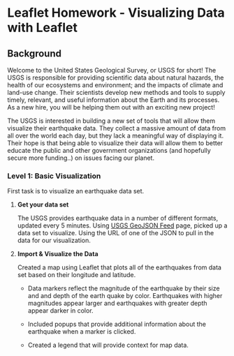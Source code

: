 # Leaflet Homework - Visualizing Data with Leaflet

## Background

Welcome to the United States Geological Survey, or USGS for short! The USGS is responsible for providing scientific data about natural hazards, the health of our ecosystems and environment; and the impacts of climate and land-use change. Their scientists develop new methods and tools to supply timely, relevant, and useful information about the Earth and its processes. As a new hire, you will be helping them out with an exciting new project!

The USGS is interested in building a new set of tools that will allow them visualize their earthquake data. They collect a massive amount of data from all over the world each day, but they lack a meaningful way of displaying it. Their hope is that being able to visualize their data will allow them to better educate the public and other government organizations (and hopefully secure more funding..) on issues facing our planet.

### Level 1: Basic Visualization

First task is to visualize an earthquake data set.

1. **Get your data set**
 
   The USGS provides earthquake data in a number of different formats, updated every 5 minutes. Using [USGS GeoJSON Feed](http://earthquake.usgs.gov/earthquakes/feed/v1.0/geojson.php) page, picked up a data set to visualize. Using the URL of one of the JSON to pull in the data for our visualization.

2. **Import & Visualize the Data**

   Created a map using Leaflet that plots all of the earthquakes from data set based on their longitude and latitude.

   * Data markers reflect the magnitude of the earthquake by their size and and depth of the earth quake by color. Earthquakes with higher magnitudes appear larger and earthquakes with greater depth appear darker in color.

   * Included popups that provide additional information about the earthquake when a marker is clicked.

   * Created a legend that will provide context for map data.
